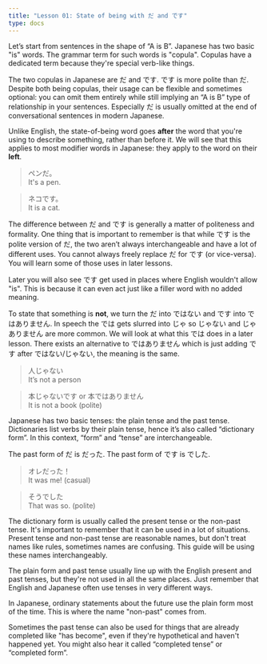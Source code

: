 ```yaml
---
title: "Lesson 01: State of being with だ and です"
type: docs
---
```


Let’s start from sentences in the shape of “A is B”. Japanese has two basic "is" words. The grammar term for such words is "copula". Copulas have a dedicated term because they're special verb-like things.

The two copulas in Japanese are だ and です. です is more polite than だ. Despite both being copulas, their usage can be flexible and sometimes optional: you can omit them entirely while still implying an “A is B” type of relationship in your sentences. Especially だ is usually omitted at the end of conversational sentences in modern Japanese.

Unlike English, the state-of-being word goes **after** the word that you're using to describe something, rather than before it. We will see that this applies to most modifier words in Japanese: they apply to the word on their **left**.


> ペンだ。<br>
> It's a pen.

> ネコです。<br>
> It is a cat.


The difference between だ and です is generally a matter of politeness and formality. One thing that is important to remember is that while です is the polite version of だ, the two aren’t always interchangeable and have a lot of different uses. You cannot always freely replace だ for です (or vice-versa). You will learn some of those uses in later lessons.

Later you will also see です get used in places where English wouldn't allow "is". This is because it can even act just like a filler word with no added meaning.

To state that something is **not**, we turn the だ into ではない and です into ではありません. In speech the では gets slurred into じゃ so じゃない and じゃありません are more common. We will look at what this では does in a later lesson. There exists an alternative to ではありません which is just adding です after ではない/じゃない, the meaning is the same.

> 人じゃない<br>
> It’s not a person

> 本じゃないです or 本ではありません <br>
> It is not a book (polite)


Japanese has two basic tenses: the plain tense and the past tense. Dictionaries list verbs by their plain tense, hence it’s also called “dictionary form”. In this context, “form” and “tense” are interchangeable. 

The past form of だ is だった. The past form of です is でした.


> オレだった！ <br>
> It was me! (casual)

> そうでした<br>
> That was so. (polite)


The dictionary form is usually called the present tense or the non-past tense. It's important to remember that it can be used in a lot of situations. Present tense and non-past tense are reasonable names, but don't treat names like rules, sometimes names are confusing. This guide will be using these names interchangeably.

The plain form and past tense usually line up with the English present and past tenses, but they're not used in all the same places. Just remember that English and Japanese often use tenses in very different ways.

In Japanese, ordinary statements about the future use the plain form most of the time. This is where the name "non-past" comes from.

Sometimes the past tense can also be used for things that are already completed like "has become", even if they're hypothetical and haven't happened yet. You might also hear it called “completed tense” or “completed form”. 
